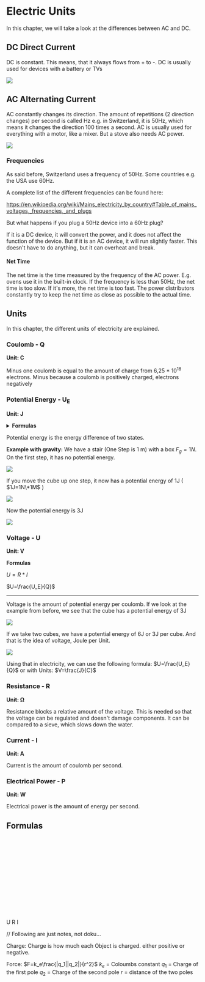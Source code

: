 # Electric Units

In this chapter, we will take a look at the differences between AC and DC.

## DC Direct Current

DC is constant. This means, that it always flows from + to -. DC is usually used for devices with a battery or TVs

![](./media/DC.jpeg)

## AC Alternating Current

AC constantly changes its direction. The amount of repetitions (2 direction changes) per second is called Hz e.g. in Switzerland, it is 50Hz, which means it changes the direction 100 times a second. AC is usually used for everything with a motor, like a mixer. But a stove also needs AC power.

![](./media/AC.jpeg)

### Frequencies
As said before, Switzerland uses a frequency of 50Hz. Some
countries e.g. the USA use 60Hz.

A complete list of the different frequencies can be found here:

<https://en.wikipedia.org/wiki/Mains_electricity_by_country#Table_of_mains_voltages,_frequencies,_and_plugs>

But what happens if you plug a 50Hz device into a 60Hz plug?

If it is a DC device, it will convert the power, and it does not affect the function of the device. But if it is an AC device, it will run slightly faster. This doesn't have to do anything, but it can overheat and break.
#### Net Time
The net time is the time measured by the frequency of the AC power. E.g. ovens use it in the built-in clock. If the frequency is less than 50Hz, the net time is too slow. If it's more, the net time is too fast. The power distributors constantly try to keep the net time as close as possible to the actual time.
## Units
In this chapter, the different units of electricity are explained.
### Coulomb - Q
**Unit: C**

Minus one coulomb is equal to the amount of charge from 6,25 * 10<sup>18</sup> electrons. Minus because a coulomb is positively charged, electrons negatively
### Potential Energy - U<sub>E</sub>
**Unit: J**
<details>
<summary> <b>Formulas</b> </summary>
<details>
<summary>$U_E=k_e\frac{Q_1Q_2}{r}$</summary>
	
$k_e$ is called the Coulomb constant. 
Its value is $8,99\*10^9\frac{N\*m^2}{C^2}$

$Q_1$ and $Q_2$ are the charges of two objects.

$r$ is the distance between the two objects

</details>
</details>

Potential energy is the energy difference of two states.

**Example with gravity:**
We have a stair (One Step is 1 m) with a box $F_g=1N$. On the first step, it has no potential energy.

![](./media/Stair01.svg)

If you move the cube up one step, it now has a potential energy of 1J ( $1J=1N\*1M$ )

![](./media/Stair02.svg)

Now the potential energy is 3J

![](./media/Stair03.svg)

### Voltage - U

**Unit: V**

**Formulas**

$U=R*I$

$U=\frac{U_E}{Q}$ 

---
Voltage is the amount of potential energy per coulomb.
If we look at the example from before, we see that the cube has a potential energy of 3J

![](./media/Stair03.svg)

If we take two cubes, we have a potential energy of 6J or 3J per cube. And that is the idea of voltage, Joule per Unit.

![](./media/Stair04.svg)

Using that in electricity, we can use the following formula: $U=\frac{U_E}{Q}$ or with Units: $V=\frac{J}{C}$
### Resistance - R
**Unit: Ω**

Resistance blocks a relative amount of the voltage. This is needed so that the voltage can be regulated and doesn't damage components. It can be compared to a sieve, which slows down the water.
### Current - I
**Unit: A**

Current is the amount of coulomb per second.
### Electrical Power - P
**Unit: W**

Electrical power is the amount of energy per second.
## Formulas
<svg width="200" height="200" viewbox="0 0 400 400">

<path 
	  d="
	  M0,395
	  L200,0
	  L400,395
	  z"
	  fill="gray"
	  stroke="Black"
	  stroke-width="10"
	  /> 
<path 
	  d="
	  M100,200
	  L300,200
	  M200,200
	  L200,400"
	  fill="transparent"
	  stroke="Black"
	  stroke-width="10"
	  /> 
<text x="200" y="170" text-anchor="middle" font-size="70pt">U</text>
<text x="160" y="350" text-anchor="end" font-size="70pt">R</text>
<text x="240" y="350" text-anchor="start" font-size="70pt">I</text>
</svg>









// Following are just notes, not doku...

Charge:
Charge is how much each Object is charged. either positive or negative.

Force:
$F=k_e\frac{|q_1||q_2|}{r^2}$
$k_e$ = Coloumbs constant
$q_1$ = Charge of the first pole
$q_2$ = Charge of the second pole
$r$ = distance of the two poles
